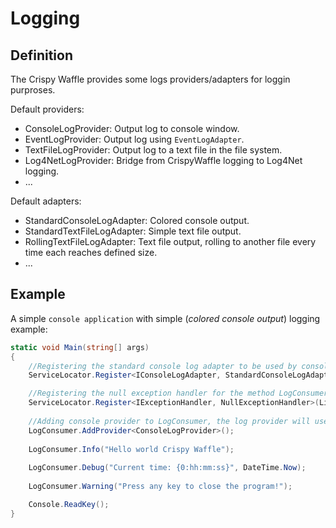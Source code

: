 # Logging

## Definition

The Crispy Waffle provides some logs providers/adapters for loggin purproses.

Default providers:

- ConsoleLogProvider: Output log to console window.
- EventLogProvider: Output log using `EventLogAdapter`.
- TextFileLogProvider: Output log to a text file in the file system.
- Log4NetLogProvider: Bridge from CrispyWaffle logging to Log4Net logging.
- ...

Default adapters:

- StandardConsoleLogAdapter: Colored console output.
- StandardTextFileLogAdapter: Simple text file output.
- RollingTextFileLogAdapter: Text file output, rolling to another file every time each reaches defined size.
- ...

## Example

A simple `console application` with simple (*colored console output*) logging example:

```cs
static void Main(string[] args)
{
    //Registering the standard console log adapter to be used by console log provider. 
    ServiceLocator.Register<IConsoleLogAdapter, StandardConsoleLogAdapter>(LifeStyle.SINGLETON);

    //Registering the null exception handler for the method LogConsumer.Handle, this means that no action will be executed for exceptions handled by LogConsumer.
    ServiceLocator.Register<IExceptionHandler, NullExceptionHandler>(LifeStyle.SINGLETON);
    
    //Adding console provider to LogConsumer, the log provider will use the registered IConsoleLogAdapter.
    LogConsumer.AddProvider<ConsoleLogProvider>();
        
    LogConsumer.Info("Hello world Crispy Waffle");
        
    LogConsumer.Debug("Current time: {0:hh:mm:ss}", DateTime.Now);
        
    LogConsumer.Warning("Press any key to close the program!");

    Console.ReadKey();
}
```